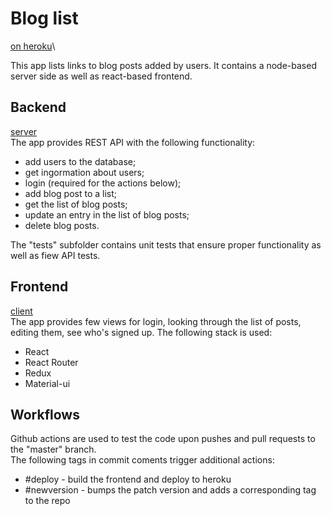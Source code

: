 # Blog list
[on heroku](https://blog-list-rv.herokuapp.com/)\

This app lists links to blog posts added by users. It contains a node-based server side as well as react-based frontend.

## Backend
[server](server/)\
The app provides REST API with the following functionality:
- add users to the database;
- get ingormation about users;
- login (required for the actions below);
- add blog post to a list;
- get the list of blog posts;
- update an entry in the list of blog posts;
- delete blog posts.

The "tests" subfolder contains unit tests that ensure proper functionality as well as fiew API tests.

## Frontend
[client](client/)\
The app provides few views for login, looking through the list of posts, editing them, see who's signed up. The following stack is used:
- React
- React Router
- Redux
- Material-ui

## Workflows
Github actions are used to test the code upon pushes and pull requests to the "master" branch.\
The following tags in commit coments trigger additional actions:
- #deploy - build the frontend and deploy to heroku
- #newversion - bumps the patch version and adds a corresponding tag to the repo